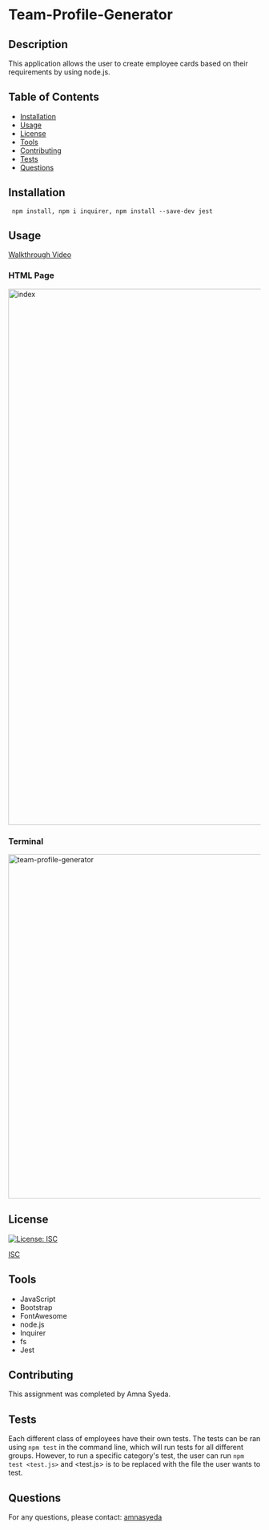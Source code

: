   # Team-Profile-Generator
      
  ## Description
 This application allows the user to create employee cards based on their requirements by using node.js. 

  ## Table of Contents
  * [Installation](#installation)
  * [Usage](#usage)
  * [License](#license)
  * [Tools](#tools)
  * [Contributing](#contributing)
  * [Tests](#tests)
  * [Questions](#questions)

  ## Installation
     npm install, npm i inquirer, npm install --save-dev jest

  ## Usage
   [Walkthrough Video](https://www.youtube.com/watch?v=PcC6VnwZo3Q)
   
   ### HTML Page
<img width="1071" alt="index" src="https://user-images.githubusercontent.com/81194686/130369323-181f1f52-3a64-445a-9705-4d378c43e0f8.png">


   ### Terminal 
<img width="688" alt="team-profile-generator" src="https://user-images.githubusercontent.com/81194686/130369328-61334738-4ebb-4a45-8107-f4e664738e88.png">


  ## License
        
[![License: ISC](https://img.shields.io/badge/License-ISC-blue.svg)](https://opensource.org/licenses/ISC)

[ISC](https://www.isc.org/licenses/)

  ## Tools
  * JavaScript
  * Bootstrap
  * FontAwesome
  * node.js
  * Inquirer
  * fs
  * Jest

  ## Contributing

  This assignment was completed by Amna Syeda.


  ## Tests
 Each different class of employees have their own tests. The tests can be ran using `npm test` in the command line, which will run tests for all different groups. However, to run a specific category's test, the user can run `npm test <test.js>` and <test.js> is to be replaced with the file the user wants to test.

  ## Questions
For any questions, please contact: [amnasyeda](https://github.com/amnasyeda)
